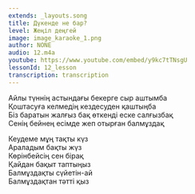 ```yaml
---
extends: _layouts.song
title: Дүкенде не бар?
level: Жеңіл деңгей
image: image_karaoke_1.png
author: NONE
audio: 12.m4a
youtube: https://www.youtube.com/embed/y9kc7tTNsgU
lessonId: 12_lesson
transcription: transcription 
---
```

Айлы түннің астындағы бекерге сыр аштымба  
Қоштасуға келмедің кездесуден қаштыңба  
Біз баратын жалғыз бақ өткенді еске салғызбақ  
Сенің бейнең есімде жеп отырған балмұздақ  
   
Кеудеме мұң тақты күз  
Араладым бақты жүз  
Көрінбейсің сен бірақ  
Қайдан бақыт таптыңыз  
Балмұздақты сүйетін-ай  
Балмұздақтан тәтті қыз
